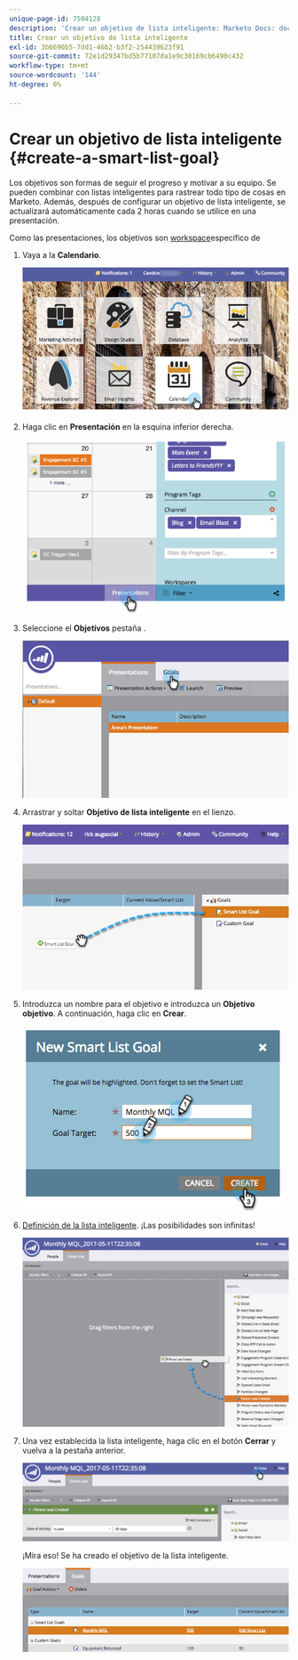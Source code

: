 ```yaml
---
unique-page-id: 7504128
description: 'Crear un objetivo de lista inteligente: Marketo Docs: documentación del producto'
title: Crear un objetivo de lista inteligente
exl-id: 3b6690b5-7dd1-46b2-b3f2-254439623f91
source-git-commit: 72e1d29347bd5b77107da1e9c30169cb6490c432
workflow-type: tm+mt
source-wordcount: '144'
ht-degree: 0%

---
```


# Crear un objetivo de lista inteligente {#create-a-smart-list-goal}

Los objetivos son formas de seguir el progreso y motivar a su equipo. Se pueden combinar con listas inteligentes para rastrear todo tipo de cosas en Marketo. Además, después de configurar un objetivo de lista inteligente, se actualizará automáticamente cada 2 horas cuando se utilice en una presentación.

Como las presentaciones, los objetivos son [workspace](/help/marketo/product-docs/administration/workspaces-and-person-partitions/understanding-workspaces-and-person-partitions.md)específico de

1. Vaya a la **Calendario**.

   ![](assets/2017-05-10-15-30-47-1.png)

1. Haga clic en **Presentación** en la esquina inferior derecha.

   ![](assets/image2015-3-24-12-3a2-3a55.png)

1. Seleccione el **Objetivos** pestaña .

   ![](assets/image2015-3-26-12-3a25-3a17.png)

1. Arrastrar y soltar **Objetivo de lista inteligente** en el lienzo.

   ![](assets/image2015-3-24-12-3a47-3a36.png)

1. Introduzca un nombre para el objetivo e introduzca un **Objetivo objetivo**. A continuación, haga clic en **Crear**.

   ![](assets/image2015-3-24-12-3a50-3a6.png)

1. [Definición de la lista inteligente](/help/marketo/product-docs/core-marketo-concepts/smart-lists-and-static-lists/creating-a-smart-list/find-and-add-filters-to-a-smart-list.md). ¡Las posibilidades son infinitas!

   ![](assets/mql.png)

1. Una vez establecida la lista inteligente, haga clic en el botón **Cerrar** y vuelva a la pestaña anterior.

   ![](assets/mql2.png)

   ¡Mira eso! Se ha creado el objetivo de la lista inteligente.

   ![](assets/image2015-3-24-13-3a0-3a35.png)
